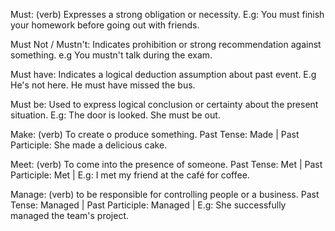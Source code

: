 Must: (verb) Expresses a strong obligation or necessity. E.g: You must finish your homework before going out with friends. 

Must Not / Mustn't: Indicates prohibition or strong recommendation against something. e.g You mustn't talk during the exam. 

Must have: Indicates a logical deduction assumption about past event. E.g He's not here. He must have missed the bus.

Must be: Used to express logical conclusion or certainty about the present situation. E.g: The door is looked. She must be out. 

Make: (verb) To create o produce something. Past Tense: Made | Past Participle: She made a delicious cake.

Meet: (verb) To come into the presence of someone. Past Tense: Met | Past Participle: Met | E.g: I met my friend at the café for coffee.

Manage: (verb) to be responsible for controlling people or a business. Past Tense: Managed | Past Participle: Managed | E.g: She successfully managed the team's project. 

